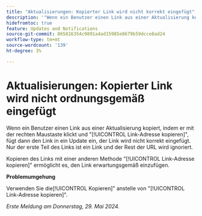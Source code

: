 ```yaml
---
title: "Aktualisierungen: Kopierter Link wird nicht korrekt eingefügt"
description: '"Wenn ein Benutzer einen Link aus einer Aktualisierung kopiert, indem er mit der rechten Maustaste klickt und "Link-Adresse kopieren"auswählt und dann den Link in eine Aktualisierung einfügt, wird der Link nicht korrekt eingefügt. Nur der erste Teil des Links ist ein Link und der Rest der URL wird ignoriert."'
hidefromtoc: true
feature: Updates and Notifications
source-git-commit: 865816354c9891a4ad15985e8679b59dcce8ad24
workflow-type: tm+mt
source-wordcount: '139'
ht-degree: 3%

---
```



# Aktualisierungen: Kopierter Link wird nicht ordnungsgemäß eingefügt

Wenn ein Benutzer einen Link aus einer Aktualisierung kopiert, indem er mit der rechten Maustaste klickt und &quot;[!UICONTROL Link-Adresse kopieren]&quot;, fügt dann den Link in ein Update ein, der Link wird nicht korrekt eingefügt. Nur der erste Teil des Links ist ein Link und der Rest der URL wird ignoriert.

Kopieren des Links mit einer anderen Methode &quot;[!UICONTROL Link-Adresse kopieren]&quot; ermöglicht es, den Link erwartungsgemäß einzufügen.

**Problemumgehung**

Verwenden Sie die[!UICONTROL Kopieren]&quot; anstelle von &quot;[!UICONTROL Link-Adresse kopieren]&quot;.

_Erste Meldung am Donnerstag, 29. Mai 2024._
